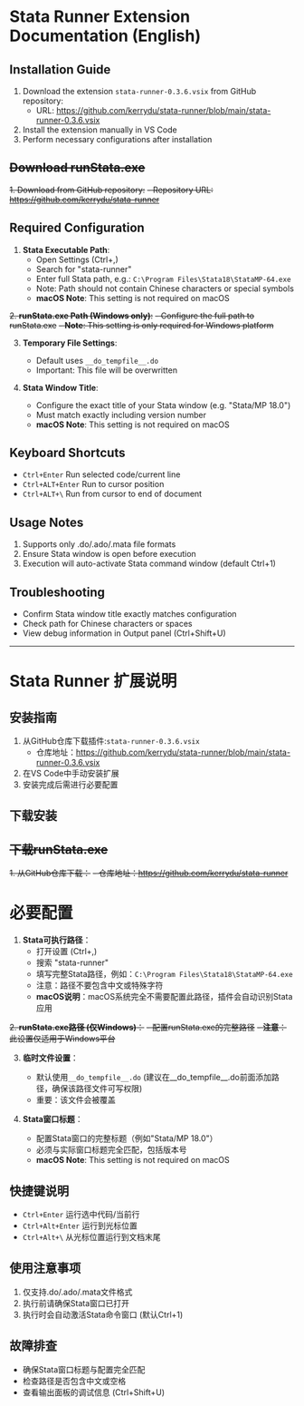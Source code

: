 # Stata Runner Extension Documentation (English)

## Installation Guide
1. Download the extension `stata-runner-0.3.6.vsix` from GitHub repository:
   - URL: https://github.com/kerrydu/stata-runner/blob/main/stata-runner-0.3.6.vsix
2. Install the extension manually in VS Code
3. Perform necessary configurations after installation

## ~~Download runStata.exe~~
~~1. Download from GitHub repository:~~
   ~~- Repository URL: https://github.com/kerrydu/stata-runner~~

## Required Configuration
1. **Stata Executable Path**:
   - Open Settings (Ctrl+,)
   - Search for "stata-runner"
   - Enter full Stata path, e.g.: `C:\Program Files\Stata18\StataMP-64.exe`
   - Note: Path should not contain Chinese characters or special symbols
   - **macOS Note**: This setting is not required on macOS

~~2. **runStata.exe Path (Windows only)**:~~
   ~~- Configure the full path to runStata.exe~~
   ~~- **Note**: This setting is only required for Windows platform~~

3. **Temporary File Settings**:
   - Default uses `__do_tempfile__.do`
   - Important: This file will be overwritten

4. **Stata Window Title**:
   - Configure the exact title of your Stata window (e.g. "Stata/MP 18.0")
   - Must match exactly including version number
   - **macOS Note**: This setting is not required on macOS

## Keyboard Shortcuts
- `Ctrl+Enter` Run selected code/current line
- `Ctrl+ALT+Enter` Run to cursor position
- `Ctrl+ALT+\` Run from cursor to end of document

## Usage Notes
1. Supports only .do/.ado/.mata file formats
2. Ensure Stata window is open before execution
3. Execution will auto-activate Stata command window (default Ctrl+1)


## Troubleshooting
- Confirm Stata window title exactly matches configuration
- Check path for Chinese characters or spaces
- View debug information in Output panel (Ctrl+Shift+U)

---

# Stata Runner 扩展说明

## 安装指南
1. 从GitHub仓库下载插件:`stata-runner-0.3.6.vsix`
   - 仓库地址：https://github.com/kerrydu/stata-runner/blob/main/stata-runner-0.3.6.vsix
2. 在VS Code中手动安装扩展
3. 安装完成后需进行必要配置

## 下载安装

## ~~下载runStata.exe~~
~~1. 从GitHub仓库下载：~~
   ~~- 仓库地址：https://github.com/kerrydu/stata-runner~~

# 必要配置
1. **Stata可执行路径**：
   - 打开设置 (Ctrl+,) 
   - 搜索 "stata-runner"
   - 填写完整Stata路径，例如：`C:\Program Files\Stata18\StataMP-64.exe`
   - 注意：路径不要包含中文或特殊字符
   - **macOS说明**：macOS系统完全不需要配置此路径，插件会自动识别Stata应用

~~2. **runStata.exe路径 (仅Windows)**：~~
   ~~- 配置runStata.exe的完整路径~~
   ~~- **注意**：此设置仅适用于Windows平台~~

3. **临时文件设置**：
   - 默认使用`__do_tempfile__.do` (建议在__do_tempfile__.do前面添加路径，确保该路径文件可写权限)
   - 重要：该文件会被覆盖

4. **Stata窗口标题**：
   - 配置Stata窗口的完整标题（例如"Stata/MP 18.0"）
   - 必须与实际窗口标题完全匹配，包括版本号
   - **macOS Note**: This setting is not required on macOS

## 快捷键说明
- `Ctrl+Enter` 运行选中代码/当前行
- `Ctrl+Alt+Enter` 运行到光标位置
- `Ctrl+Alt+\` 从光标位置运行到文档末尾

## 使用注意事项
1. 仅支持.do/.ado/.mata文件格式
2. 执行前请确保Stata窗口已打开
3. 执行时会自动激活Stata命令窗口 (默认Ctrl+1)


## 故障排查
- 确保Stata窗口标题与配置完全匹配
- 检查路径是否包含中文或空格
- 查看输出面板的调试信息 (Ctrl+Shift+U)